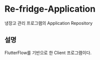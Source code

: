 # Re-fridge-Application

냉장고 관리 프로그램의 Application Repository

## 설명

FlutterFlow를 기반으로 한 Client 프로그램이다.

